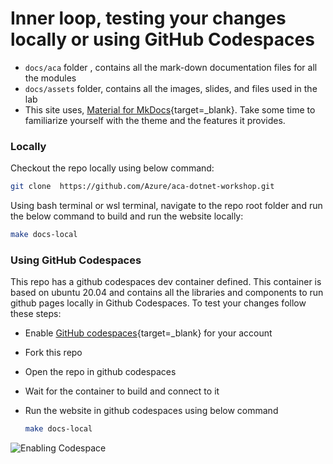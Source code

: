 # Inner loop, testing your changes locally or using GitHub Codespaces

- `docs/aca` folder , contains all the mark-down documentation files for all the modules
- `docs/assets` folder, contains all the images, slides, and files used in the lab
- This site uses, [Material for MkDocs](https://squidfunk.github.io/mkdocs-material/getting-started/){target=_blank}.
Take some time to familiarize yourself with the theme and the features it provides.

### Locally

Checkout the repo locally using below command:

```bash
git clone  https://github.com/Azure/aca-dotnet-workshop.git
```

Using bash terminal or wsl terminal, navigate to the repo root folder and run the below command to build and run the website locally:

```bash
make docs-local
```

### Using GitHub Codespaces

This repo has a github codespaces dev container defined. This container is based on ubuntu 20.04 and contains all the libraries and components to run github pages locally in Github Codespaces. To test your changes follow these steps:

- Enable [GitHub codespaces](https://github.com/features/codespaces){target=_blank} for your account
- Fork this repo
- Open the repo in github codespaces
- Wait for the container to build and connect to it
- Run the website in github codespaces using below command

  ```bash
  make docs-local
  ```

![Enabling Codespace](../../assets/gifs/codespace.gif)
